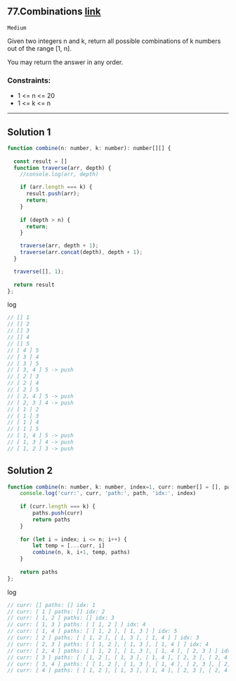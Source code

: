 ## 77.Combinations [link](https://leetcode.com/problems/combinations/)
`Medium`

Given two integers n and k, return all possible combinations of k numbers out of the range [1, n].

You may return the answer in any order.




### Constraints:
* 1 <= n <= 20
* 1 <= k <= n
---

## Solution 1
```js
function combine(n: number, k: number): number[][] {
    
  const result = []
  function traverse(arr, depth) {
    //console.log(arr, depth)

    if (arr.length === k) {
      result.push(arr);
      return;
    }
    
    if (depth > n) {      
      return;
    }

    traverse(arr, depth + 1);  
    traverse(arr.concat(depth), depth + 1);
  }

  traverse([], 1);
        
  return result
};
```

log
```js
// [] 1
// [] 2
// [] 3
// [] 4
// [] 5
// [ 4 ] 5
// [ 3 ] 4
// [ 3 ] 5
// [ 3, 4 ] 5 -> push
// [ 2 ] 3
// [ 2 ] 4
// [ 2 ] 5
// [ 2, 4 ] 5 -> push
// [ 2, 3 ] 4 -> push
// [ 1 ] 2
// [ 1 ] 3
// [ 1 ] 4
// [ 1 ] 5
// [ 1, 4 ] 5 -> push
// [ 1, 3 ] 4 -> push
// [ 1, 2 ] 3 -> push
```

## Solution 2

```js
function combine(n: number, k: number, index=1, curr: number[] = [], paths: number[][] = []): number[][] {
    console.log('curr:', curr, 'path:', path, 'idx:', index)
  
    if (curr.length === k) {
        paths.push(curr)
        return paths
    }
    
    for (let i = index; i <= n; i++) {
        let temp = [...curr, i]
        combine(n, k, i+1, temp, paths)
    }
    
    return paths
};
```

log
```js
// curr: [] paths: [] idx: 1
// curr: [ 1 ] paths: [] idx: 2
// curr: [ 1, 2 ] paths: [] idx: 3
// curr: [ 1, 3 ] paths: [ [ 1, 2 ] ] idx: 4
// curr: [ 1, 4 ] paths: [ [ 1, 2 ], [ 1, 3 ] ] idx: 5
// curr: [ 2 ] paths: [ [ 1, 2 ], [ 1, 3 ], [ 1, 4 ] ] idx: 3
// curr: [ 2, 3 ] paths: [ [ 1, 2 ], [ 1, 3 ], [ 1, 4 ] ] idx: 4
// curr: [ 2, 4 ] paths: [ [ 1, 2 ], [ 1, 3 ], [ 1, 4 ], [ 2, 3 ] ] idx: 5
// curr: [ 3 ] paths: [ [ 1, 2 ], [ 1, 3 ], [ 1, 4 ], [ 2, 3 ], [ 2, 4 ] ] idx: 4
// curr: [ 3, 4 ] paths: [ [ 1, 2 ], [ 1, 3 ], [ 1, 4 ], [ 2, 3 ], [ 2, 4 ] ] idx: 5
// curr: [ 4 ] paths: [ [ 1, 2 ], [ 1, 3 ], [ 1, 4 ], [ 2, 3 ], [ 2, 4 ], [ 3, 4 ] ] idx: 5
```
